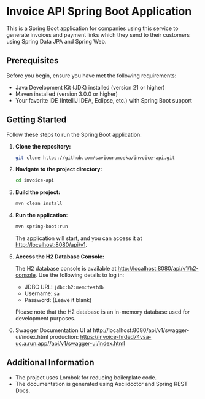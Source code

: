 # Invoice API Spring Boot Application

This is a Spring Boot application for companies using this service to generate invoices and payment links which they send to their customers using Spring Data JPA and Spring Web.

## Prerequisites

Before you begin, ensure you have met the following requirements:

- Java Development Kit (JDK) installed (version 21 or higher)
- Maven installed (version 3.0.0 or higher)
- Your favorite IDE (IntelliJ IDEA, Eclipse, etc.) with Spring Boot support

## Getting Started

Follow these steps to run the Spring Boot application:

1. **Clone the repository:**

    ```bash
    git clone https://github.com/saviourumoeka/invoice-api.git
    ```

2. **Navigate to the project directory:**

    ```bash
    cd invoice-api
    ```

3. **Build the project:**

    ```bash
    mvn clean install
    ```

4. **Run the application:**

    ```bash
    mvn spring-boot:run
    ```

   The application will start, and you can access it at [http://localhost:8080/api/v1](http://localhost:8080).

5. **Access the H2 Database Console:**

   The H2 database console is available at [http://localhost:8080/api/v1/h2-console](http://localhost:8080/api/v1/h2-console). Use the following details to log in:

    - JDBC URL: `jdbc:h2:mem:testdb`
    - Username: `sa`
    - Password: (Leave it blank)

   Please note that the H2 database is an in-memory database used for development purposes.

6. Swagger Documentation UI at http://localhost:8080/api/v1/swagger-ui/index.html
         production: https://invoice-hrded74ysa-uc.a.run.app//api/v1/swagger-ui/index.html
   
   

## Additional Information

- The project uses Lombok for reducing boilerplate code.
- The documentation is generated using Asciidoctor and Spring REST Docs.